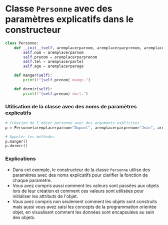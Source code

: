 # Classe `Personne` avec des paramètres explicatifs dans le constructeur

```python
class Personne:
    def __init__(self, aremplacerparnom, aremplacerparprenom, aremplacerpartel, aremplacerparage):
        self.nom = aremplacerparnom
        self.prenom = aremplacerparprenom
        self.tel = aremplacerpartel
        self.age = aremplacerparage

    def manger(self):
        print(f"{self.prenom} mange.")

    def dormir(self):
        print(f"{self.prenom} dort.")
```

### Utilisation de la classe avec des noms de paramètres explicatifs

```python
# Création de l'objet personne avec des arguments explicites
p = Personne(aremplacerparnom="Dupont", aremplacerparprenom="Jean", aremplacerpartel="123456789", aremplacerparage=30)

# Appeler les méthodes
p.manger()
p.dormir()
```

### Explications

- Dans cet exemple, le constructeur de la classe `Personne` utilise des paramètres avec des noms explicatifs pour clarifier la fonction de chaque paramètre.
- Vous avez compris aussi comment les valeurs sont passées aux objets lors de leur création et comment ces valeurs sont utilisées pour initialiser les attributs de l'objet.
- Vous avez compris non seulement  comment les objets sont construits mais aussi vous avez saisi les concepts de la programmation orientée objet, en visualisant comment les données sont encapsulées au sein des objets.
